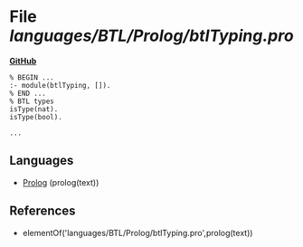 # File _languages/BTL/Prolog/btlTyping.pro_
**[GitHub](https://github.com/softlang/yas/blob/master/languages/BTL/Prolog/btlTyping.pro)**
```
% BEGIN ...
:- module(btlTyping, []).
% END ...
% BTL types
isType(nat).
isType(bool).

...
```

## Languages
* [Prolog](../languages/Prolog.md) (prolog(text))

## References
* elementOf('languages/BTL/Prolog/btlTyping.pro',prolog(text))
